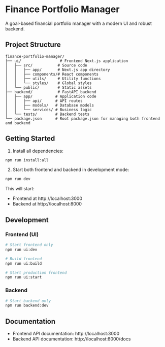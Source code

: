 # Finance Portfolio Manager

A goal-based financial portfolio manager with a modern UI and robust backend.

## Project Structure

```
finance-portfolio-manager/
├── ui/                 # Frontend Next.js application
│   ├── src/           # Source code
│   │   ├── app/       # Next.js app directory
│   │   ├── components/# React components
│   │   ├── utils/     # Utility functions
│   │   └── styles/    # Global styles
│   └── public/        # Static assets
├── backend/           # FastAPI backend
│   ├── app/          # Application code
│   │   ├── api/      # API routes
│   │   ├── models/   # Database models
│   │   └── services/ # Business logic
│   └── tests/        # Backend tests
└── package.json      # Root package.json for managing both frontend and backend
```

## Getting Started

1. Install all dependencies:
```bash
npm run install:all
```

2. Start both frontend and backend in development mode:
```bash
npm run dev
```

This will start:
- Frontend at http://localhost:3000
- Backend at http://localhost:8000

## Development

### Frontend (UI)
```bash
# Start frontend only
npm run ui:dev

# Build frontend
npm run ui:build

# Start production frontend
npm run ui:start
```

### Backend
```bash
# Start backend only
npm run backend:dev
```

## Documentation

- Frontend API documentation: http://localhost:3000
- Backend API documentation: http://localhost:8000/docs

